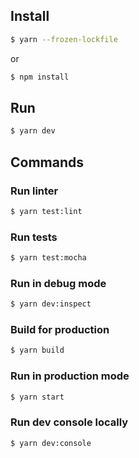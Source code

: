 ## Install

```sh
$ yarn --frozen-lockfile
```
or
```sh
$ npm install
```

## Run

```sh
$ yarn dev
```

## Commands

### Run linter
```sh
$ yarn test:lint
```

### Run tests
```sh
$ yarn test:mocha
```

### Run in debug mode
```sh
$ yarn dev:inspect
```

### Build for production
```sh
$ yarn build
```

### Run in production mode
```sh
$ yarn start
```

### Run dev console locally
```sh
$ yarn dev:console
```
